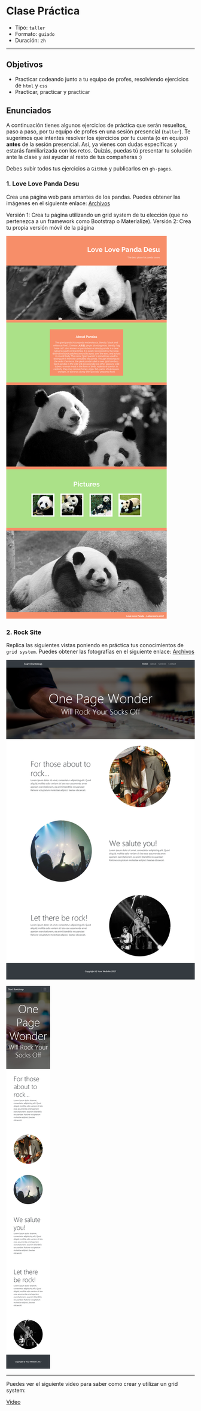 # Clase Práctica

- Tipo: `taller`
- Formato: `guiado`
- Duración: `2h`

***

## Objetivos

- Practicar codeando junto a tu equipo de profes, resolviendo ejercicios de
  `html` y `css`
- Practicar, practicar y practicar

## Enunciados

A continuación tienes algunos ejercicios de práctica que serán resueltos, paso a
paso, por tu equipo de profes en una sesión presencial (`taller`). Te sugerimos
que intentes resolver los ejercicios por tu cuenta (o en equipo) **antes** de la
sesión presencial. Así, ya vienes con dudas específicas y estarás familiarizada
con los retos. Quizás, puedas tú presentar tu solución ante la clase y así
ayudar al resto de tus compañeras :)

Debes subir todos tus ejercicios a `GitHub` y publicarlos en `gh-pages`.

### 1. Love Love Panda Desu
Crea una página web para amantes de los pandas. Puedes obtener las imágenes en
el siguiente enlace: [Archivos](https://drive.google.com/drive/folders/1H0v3wCL7I3cJWvJDs9anlCrJpg8FZv1p?usp=sharing "Archivos")

Versión 1: Crea tu página utilizando un grid system de tu elección (que no pertenezca a un framework como Bootstrap o Materialize).
Versión 2: Crea tu propia versión móvil de la página

![Love Love Panda](love-love-panda.png)

### 2. Rock Site

Replica las siguientes vistas poniendo en práctica tus conocimientos de `grid
system`.
Puedes obtener las fotografías en el siguiente enlace: [Archivos](https://drive.google.com/drive/folders/1i9wBosEqkP3LEwBsB-T8089-NY5rhZuN?usp=sharing "Archivos") 

![Rock Desktop](rock-desktop.png)

![Rock Movil](rock-movil.png)

***

Puedes ver el siguiente video para saber como crear y utilizar un grid system:

[Video](https://youtu.be/uUGHF0dM6GA "Video") 